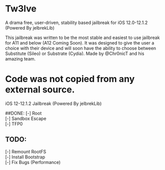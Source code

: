 # Tw3lve
A drama free, user-driven, stability based jailbreak for iOS 12.0-12.1.2 (Powered By jelbrekLib)

This jailbreak was written to be the most stable and easiest to use jailbreak for A11 and below (A12 Coming Soon). It was designed to give the user a choice with their device and will soon have the ability to choose between Substitute (Sileo) or Substrate (Cydia).
Made by @Chr0nicT and his amazing team. 

Code was not copied from any external source.
=======
iOS 12-12.1.2 Jailbreak (Powered By jelbrekLib)


##DONE:
[-] Root     
[-] Sandbox Escape    
[-] TFP0      

## TODO:
[-] Remount RootFS    
[-] Install Bootstrap   
[-] Fix Bugs (Performance)    